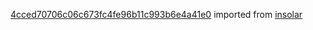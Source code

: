 [4cced70706c06c673fc4fe96b11c993b6e4a41e0](https://github.com/insolar/insolar/commit/4cced70706c06c673fc4fe96b11c993b6e4a41e0) imported from [insolar](https://github.com/insolar/insolar)
